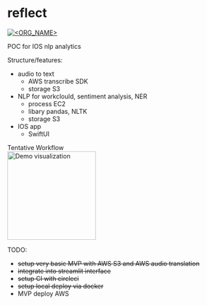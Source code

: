 # reflect
[![<ORG_NAME>](https://circleci.com/gh/pkmklong/reflect.svg?style=shield)](https://app.circleci.com/pipelines/github/pkmklong)

POC for IOS nlp analytics

Structure/features:
* audio to text
  * AWS transcribe SDK
  * storage S3
* NLP for workclould, sentiment analysis, NER 
  * process EC2
  * libary pandas, NLTK
  * storage S3
* IOS app
  * SwiftUI

Tentative Workflow<br>
<img src="https://github.com/pkmklong/reflect/blob/master/images/reflect_flow.png" height="200"  class="center" title="Demo visualization">

TODO:
* <s>setup very basic MVP with AWS S3 and AWS audio translation</s>
* <s>integrate into streamlit interface</s>
* <s>setup CI with circleci</s>
* <s>setup local deploy via docker</s>
* MVP deploy AWS
